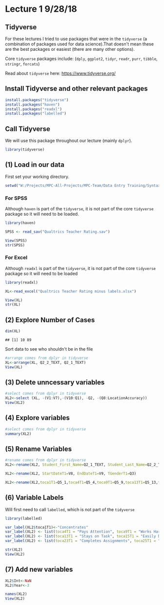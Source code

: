 Lecture 1 9/28/18
================

Tidyverse
---------

For these lectures I tried to use packages that were in the `tidyverse` (a combination of packages used for data science).That doesn't mean these are the best packages or easiest (there are many other options).

Core `tidyverse` packages include: (`dply`, `ggplot2`, `tidyr`, `readr`, `purr`, `tibble`, `stringr`, `forcats`)

Read about `tidyverse` here: <https://www.tidyverse.org/>

Install Tidyverse and other relevant packages
---------------------------------------------

``` r
install.packages("tidyverse")
install.packages("haven")
install.packages("readxl")
install.packages("labelled")
```

Call Tidyverse
--------------

We will use this package throughout our lecture (mainly `dplyr`).

``` r
library(tidyverse)
```

(1) Load in our data
--------------------

First set your working directory.

``` r
setwd("W:/Projects/MPC-All-Projects/MPC-Team/Data Entry Training/Syntax Training/Syntax and Data")
```

### For SPSS

Although `haven` is part of the `tidyverse`, it is not part of the core `tidyverse` package so it will need to be loaded.

``` r
library(haven)

SPSS <- read_sav("Qualtrics Teacher Rating.sav")

View(SPSS)
str(SPSS)
```

### For Excel

Although `readxl` is part of the `tidyverse`, it is not part of the core `tidyverse` package so it will need to be loaded

``` r
library(readxl)

XL<-read_excel("Qualtrics Teacher Rating minus labels.xlsx")

View(XL)
str(XL)
```

(2) Explore Number of Cases
---------------------------

``` r
dim(XL)
```

    ## [1] 10 89

Sort data to see who shouldn't be in the file

``` r
#arrange comes from dplyr in tidyverse
XL<-arrange(XL, Q2_2_TEXT, Q2_1_TEXT) 
View(XL)
```

(3) Delete unncessary variables
-------------------------------

``` r
#select comes from dplyr in tidyverse
XL2<-select (XL, -(V1:V7),-(V10:Q1), -Q2, -(Q8:LocationAccuracy))
View(XL2)
```

(4) Explore variables
---------------------

``` r
#select comes from dplyr in tidyverse
summary(XL2)  
```

(5) Rename Variables
--------------------

``` r
#rename comes from dplyr in tidyverse
XL2<-rename(XL2, Student_First_Name=Q2_1_TEXT, Student_Last_Name=Q2_2_TEXT)

XL2<-rename(XL2, StartDateT1=V8, EndDateT1=V9, TGenderT1=Q3)

XL2<-rename(XL2,toca1T1=Q5_1,toca4T1=Q5_4,toca9T1=Q5_9,toca13T1=Q5_13,toca15T1=Q5_15, toca23T1=Q17_7,toca25T1=Q17_9)
```

(6) Variable Labels
-------------------

Will first need to call `labelled`, which is not part of the `tidyverse`

``` r
library(labelled) 

var_label(XL2$toca1T1)<-"Concentrates"
var_label(XL2) <- list(toca4T1 = "Pays Attention", toca9T1 = "Works Hard")
var_label(XL2) <- list(toca13T1 = "Stays on Task", toca15T1 = "Easily Distracted")
var_label(XL2) <- list(toca23T1 = "Completes Assignments", toca25T1 = "Learns up to Ability")

str(XL2)
View(XL2)
```

(7) Add new variables
---------------------

``` r
XL2$Int<-NaN
XL2$Year<-3

names(XL2)
View(XL2)
```
